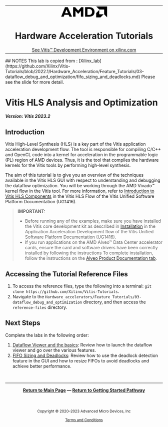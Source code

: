 ﻿<table class="sphinxhide" width="100%">
 <tr width="100%">
    <td align="center"><img src="https://raw.githubusercontent.com/Xilinx/Image-Collateral/main/xilinx-logo.png" width="30%"/><h1>Hardware Acceleration Tutorials</h1>
    <a href="https://www.xilinx.com/products/design-tools/vitis.html">See Vitis™ Development Environment on xilinx.com</a>
    </td>
 </tr>
</table>
## NOTES
This lab is copied from : [Xilinx_lab](https://github.com/Xilinx/Vitis-Tutorials/blob/2022.1/Hardware_Acceleration/Feature_Tutorials/03-dataflow_debug_and_optimization/fifo_sizing_and_deadlocks.md)
Please see the slide for more detail.

# Vitis HLS Analysis and Optimization

***Version: Vitis 2023.2***

## Introduction

Vitis High-Level Synthesis (HLS) is a key part of the Vitis application acceleration development flow. The tool is responsible for compiling C/C++ and OpenCL code into a kernel for acceleration in the programmable logic (PL) region of AMD devices. Thus, it is the tool that compiles the hardware kernels for the Vitis tools by performing high-level synthesis.

The aim of this tutorial is to give you an overview of the techniques available in the Vitis HLS GUI with respect to understanding and debugging the dataflow optimization. You will be working through the AMD Vivado™ kernel flow in the Vitis tool. For more information, refer to [Introduction to Vitis HLS Components](https://docs.amd.com/access/sources/dita/topic?Doc_Version=2023.2%20English&url=ug1399-vitis-hls&resourceid=tgc1661815832870.html) in the Vitis HLS Flow of the Vitis Unified Software Platform Documentation (UG1416).

>**IMPORTANT:**  
>
> * Before running any of the examples, make sure you have installed the Vitis core development kit as described in [Installation](https://docs.amd.com/access/sources/dita/topic?Doc_Version=2023.2%20English&url=ug1393-vitis-application-acceleration&resourceid=vhc1571429852245.html) in the Application Acceleration Development flow of the Vitis Unified Software Platform Documentation (UG1416).
>* If you run applications on the AMD Alveo™ Data Center accelerator cards, ensure the card and software drivers have been correctly installed by following the instructions To complete installation, follow the instructions on the [Alveo Product Documentation tab](https://www.xilinx.com/products/boards-and-kits/alveo.html).

## Accessing the Tutorial Reference Files

1. To access the reference files, type the following into a terminal: `git clone https://github.com/Xilinx/Vitis-Tutorials`.
2. Navigate to the `Hardware_accelerators/Feature_Tutorials/03-dataflow_debug_and_optimization` directory, and then access the `reference-files` directory.

## Next Steps

Complete the labs in the following order:

1. [Dataflow Viewer and the basics](./dataflow_viewer.md): Review how to launch the dataflow viewer and go over the various features.
2. [FIFO Sizing and Deadlocks](./fifo_sizing_and_deadlocks.md): Review how to use the deadlock detection feature in the GUI and how to resize FIFOs to avoid deadlocks and achieve better performance.


</br>
<hr/>
<p align= center><b><a href="/README.md">Return to Main Page</a> — <a href="/docs/vitis-getting-started/">Return to Getting Started Pathway</a></b></p>
</br>

<p class="sphinxhide" align="center"><sub>Copyright © 2020–2023 Advanced Micro Devices, Inc</sub></p>

<p class="sphinxhide" align="center"><sup><a href="https://www.amd.com/en/corporate/copyright">Terms and Conditions</a></sup></p>
